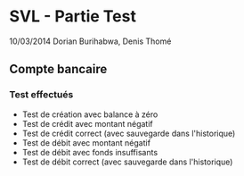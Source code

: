 #   SVL - Partie Test
10/03/2014
Dorian Burihabwa, Denis Thomé
##  Compte bancaire
### Test effectués
* Test de création avec balance à zéro
* Test de crédit avec montant négatif
* Test de crédit correct (avec sauvegarde dans l'historique)
* Test de débit avec montant négatif
* Test de débit avec fonds insuffisants
* Test de débit correct (avec sauvegarde dans l'historique)